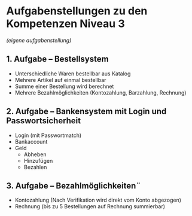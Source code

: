 # Aufgabenstellungen zu den Kompetenzen Niveau 3 
*(eigene aufgabenstellung)*

## 1. Aufgabe – Bestellsystem
- Unterschiedliche Waren bestellbar aus Katalog
- Mehrere Artikel auf einmal bestellbar
- Summe einer Bestellung wird berechnet
- Mehrere Bezahlmöglichkeiten (Kontozahlung, Barzahlung, Rechnung)

## 2.	Aufgabe – Bankensystem mit Login und Passwortsicherheit
- Login (mit Passwortmatch)
- Bankaccount 
- Geld 
  - Abheben
  - Hinzufügen
  - Bezahlen
## 3.	Aufgabe – Bezahlmöglichkeiten¨
- Kontozahlung (Nach Verifikation wird direkt vom Konto abgezogen)
- Rechnung (bis zu 5 Bestellungen auf Rechnung summierbar)

